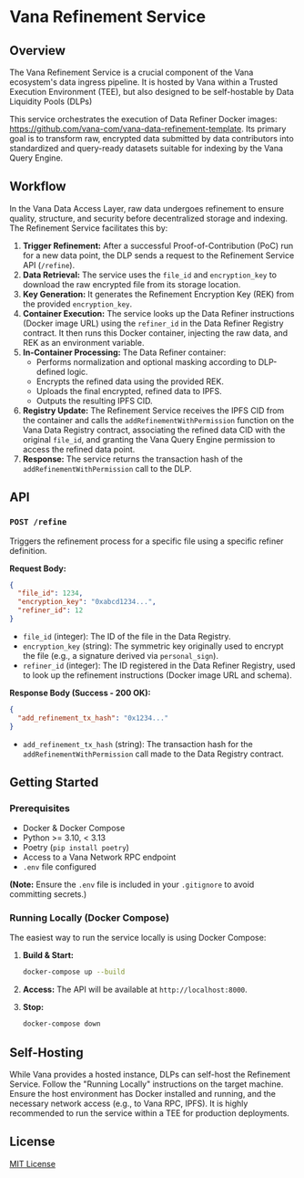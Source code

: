 # Vana Refinement Service

## Overview

The Vana Refinement Service is a crucial component of the Vana ecosystem's data ingress pipeline. It is hosted by Vana within a Trusted Execution Environment (TEE), but also designed to be self-hostable by Data Liquidity Pools (DLPs)

This service orchestrates the execution of Data Refiner Docker images: https://github.com/vana-com/vana-data-refinement-template. Its primary goal is to transform raw, encrypted data submitted by data contributors into standardized and query-ready datasets suitable for indexing by the Vana Query Engine.

## Workflow

In the Vana Data Access Layer, raw data undergoes refinement to ensure quality, structure, and security before decentralized storage and indexing. The Refinement Service facilitates this by:

1.  **Trigger Refinement:** After a successful Proof-of-Contribution (PoC) run for a new data point, the DLP sends a request to the Refinement Service API (`/refine`).
2.  **Data Retrieval:** The service uses the `file_id` and `encryption_key` to download the raw encrypted file from its storage location.
3.  **Key Generation:** It generates the Refinement Encryption Key (REK) from the provided `encryption_key`.
4.  **Container Execution:** The service looks up the Data Refiner instructions (Docker image URL) using the `refiner_id` in the Data Refiner Registry contract. It then runs this Docker container, injecting the raw data, and REK as an environment variable.
5.  **In-Container Processing:** The Data Refiner container:
    *   Performs normalization and optional masking according to DLP-defined logic.
    *   Encrypts the refined data using the provided REK.
    *   Uploads the final encrypted, refined data to IPFS.
    *   Outputs the resulting IPFS CID.
6.  **Registry Update:** The Refinement Service receives the IPFS CID from the container and calls the `addRefinementWithPermission` function on the Vana Data Registry contract, associating the refined data CID with the original `file_id`, and granting the Vana Query Engine permission to access the refined data point.
7.  **Response:** The service returns the transaction hash of the `addRefinementWithPermission` call to the DLP.

## API

### `POST /refine`

Triggers the refinement process for a specific file using a specific refiner definition.

**Request Body:**

```json
{
  "file_id": 1234,
  "encryption_key": "0xabcd1234...",
  "refiner_id": 12
}
```

*   `file_id` (integer): The ID of the file in the Data Registry.
*   `encryption_key` (string): The symmetric key originally used to encrypt the file (e.g., a signature derived via `personal_sign`).
*   `refiner_id` (integer): The ID registered in the Data Refiner Registry, used to look up the refinement instructions (Docker image URL and schema).

**Response Body (Success - 200 OK):**

```json
{
  "add_refinement_tx_hash": "0x1234..."
}
```

*   `add_refinement_tx_hash` (string): The transaction hash for the `addRefinementWithPermission` call made to the Data Registry contract.

## Getting Started

### Prerequisites

*   Docker & Docker Compose
*   Python >= 3.10, < 3.13
*   Poetry (`pip install poetry`)
*   Access to a Vana Network RPC endpoint
*   `.env` file configured

**(Note:** Ensure the `.env` file is included in your `.gitignore` to avoid committing secrets.)

### Running Locally (Docker Compose)

The easiest way to run the service locally is using Docker Compose:

1.  **Build & Start:**
    ```bash
    docker-compose up --build
    ```

2.  **Access:** The API will be available at `http://localhost:8000`.

3.  **Stop:**
    ```bash
    docker-compose down
    ```

## Self-Hosting

While Vana provides a hosted instance, DLPs can self-host the Refinement Service. Follow the "Running Locally" instructions on the target machine. Ensure the host environment has Docker installed and running, and the necessary network access (e.g., to Vana RPC, IPFS). It is highly recommended to run the service within a TEE for production deployments.

## License

[MIT License](LICENSE)
